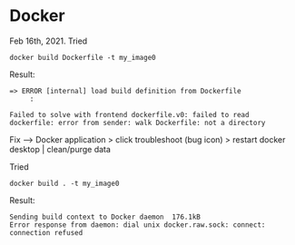 # Docker

Feb 16th, 2021.
Tried
```
docker build Dockerfile -t my_image0
```
Result:
```
=> ERROR [internal] load build definition from Dockerfile
     :
     
Failed to solve with frontend dockerfile.v0: failed to read dockerfile: error from sender: walk Dockerfile: not a directory
```

Fix --> Docker application > click troubleshoot (bug icon) > restart docker desktop | clean/purge data

Tried
```
docker build . -t my_image0
```

Result:
```
Sending build context to Docker daemon  176.1kB
Error response from daemon: dial unix docker.raw.sock: connect: connection refused
```
